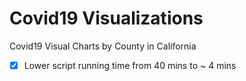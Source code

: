 # Covid19 Visualizations
 
Covid19 Visual Charts by County in California

- [x] Lower script running time from 40 mins to ~ 4 mins
